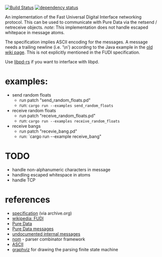 [![Build Status](https://travis-ci.org/tpltnt/fudi-rs.svg?branch=master)](https://travis-ci.org/tpltnt/fudi-rs)
[![dependency status](https://deps.rs/repo/github/tpltnt/fudi-rs/status.svg)](https://deps.rs/repo/github/tpltnt/fudi-rs)

An implementation of the Fast Universal Digital Interface networking protocol. This can be used to communicate with Pure Data via the netsend / netreceive objects.
*note*: This implementation does not handle escaped whitepace in message atoms.

The specification implies ASCII encoding for the messages.
A message needs a trailing newline (i.e. '\n') according to the Java example in the [old wiki page](https://web.archive.org/web/20120304071510/http://wiki.puredata.info/en/FUDI). This is not explicitly mentioned in the FUDI specification.

Use [libpd-rs](https://github.com/alisomay/libpd-rs) if you want to interface with libpd.

# examples:
* send random floats
  * run patch "send_random_floats.pd"
  * run: `cargo run --examples send_random_floats`
* receive random floats
  * run patch "receive_random_floats.pd"
  * run: `cargo run --examples receive_random_floats`
* receive bangs
  * run patch "recevie_bang.pd"
  * run: `cargo run --example receive_bang"

# TODO
* handle non-alphanumeric characters in message
* handling escaped whitespace in atoms
* handle TCP

# references #
* [specification](https://web.archive.org/web/20120304071510/http://wiki.puredata.info/en/FUDI) (via archive.org)
* [wikipedia: FUDI](https://en.wikipedia.org/wiki/FUDI)
* [Pure Data](http://puredata.info/)
* [Pure Data messages](https://puredata.info/dev/PdMessages)
* [undocumented internal messages](https://puredata.info/docs/tutorials/TipsAndTricks#undocumented-pd-internal-messages)
* [nom](https://github.com/Geal/nom) - parser combinator framework
* [ASCII](https://en.wikipedia.org/wiki/ASCII)
* [graphviz](https://graphviz.org/) for drawing the parsing finite state machine

